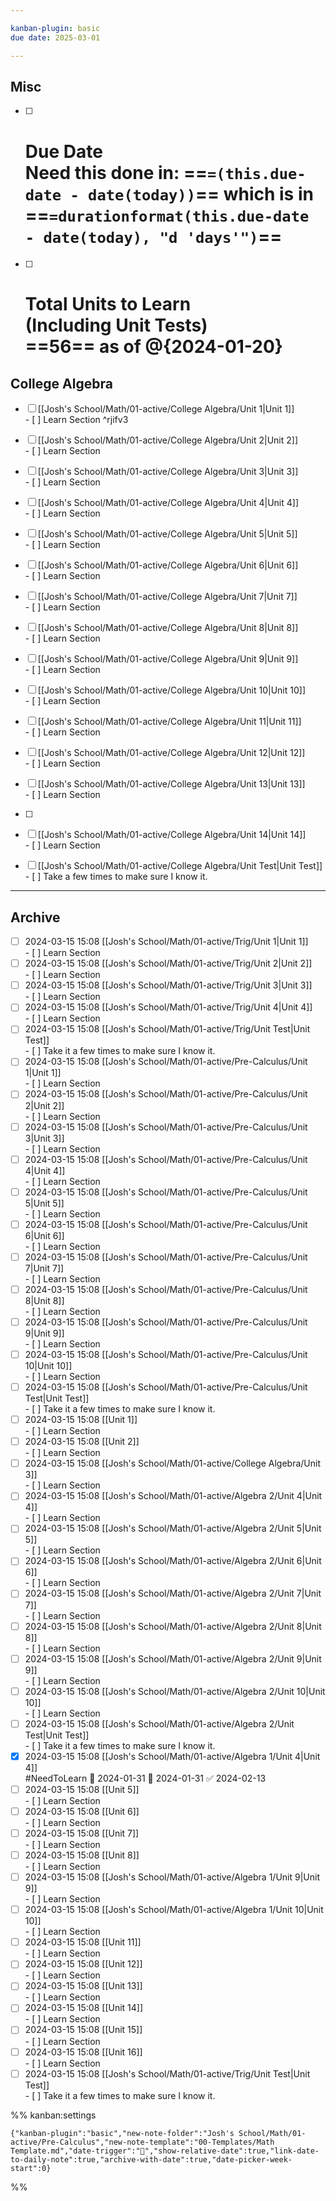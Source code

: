```yaml
---

kanban-plugin: basic
due date: 2025-03-01

---
```


## Misc

- [ ] # Due Date<br>Need this done in: ==`=(this.due-date - date(today))`== which is in ==`=durationformat(this.due-date - date(today), "d 'days'")`==
- [ ] # Total Units to Learn<br>(Including Unit Tests)<br>==56== as of @{2024-01-20}


## College Algebra

- [ ] [[Josh's School/Math/01-active/College Algebra/Unit 1|Unit 1]]<br>- [ ] Learn Section ^rjifv3
- [ ] [[Josh's School/Math/01-active/College Algebra/Unit 2|Unit 2]]<br>- [ ] Learn Section
- [ ] [[Josh's School/Math/01-active/College Algebra/Unit 3|Unit 3]]<br>- [ ] Learn Section
- [ ] [[Josh's School/Math/01-active/College Algebra/Unit 4|Unit 4]]<br>- [ ] Learn Section
- [ ] [[Josh's School/Math/01-active/College Algebra/Unit 5|Unit 5]]<br>- [ ] Learn Section
- [ ] [[Josh's School/Math/01-active/College Algebra/Unit 6|Unit 6]]<br>- [ ] Learn Section
- [ ] [[Josh's School/Math/01-active/College Algebra/Unit 7|Unit 7]]<br>- [ ] Learn Section
- [ ] [[Josh's School/Math/01-active/College Algebra/Unit 8|Unit 8]]<br>- [ ] Learn Section
- [ ] [[Josh's School/Math/01-active/College Algebra/Unit 9|Unit 9]]<br>- [ ] Learn Section
- [ ] [[Josh's School/Math/01-active/College Algebra/Unit 10|Unit 10]]<br>- [ ] Learn Section
- [ ] [[Josh's School/Math/01-active/College Algebra/Unit 11|Unit 11]]<br>- [ ] Learn Section
- [ ] [[Josh's School/Math/01-active/College Algebra/Unit 12|Unit 12]]<br>- [ ] Learn Section
- [ ] [[Josh's School/Math/01-active/College Algebra/Unit 13|Unit 13]]<br>- [ ] Learn Section
- [ ] 
- [ ] [[Josh's School/Math/01-active/College Algebra/Unit 14|Unit 14]]<br>- [ ] Learn Section
- [ ] [[Josh's School/Math/01-active/College Algebra/Unit Test|Unit Test]]<br>- [ ] Take a few times to make sure I know it.


***

## Archive

- [ ] 2024-03-15 15:08 [[Josh's School/Math/01-active/Trig/Unit 1|Unit 1]]<br>- [ ] Learn Section
- [ ] 2024-03-15 15:08 [[Josh's School/Math/01-active/Trig/Unit 2|Unit 2]]<br>- [ ] Learn Section
- [ ] 2024-03-15 15:08 [[Josh's School/Math/01-active/Trig/Unit 3|Unit 3]]<br>- [ ] Learn Section
- [ ] 2024-03-15 15:08 [[Josh's School/Math/01-active/Trig/Unit 4|Unit 4]]<br>- [ ] Learn Section
- [ ] 2024-03-15 15:08 [[Josh's School/Math/01-active/Trig/Unit Test|Unit Test]]<br>- [ ] Take it a few times to make sure I know it.
- [ ] 2024-03-15 15:08 [[Josh's School/Math/01-active/Pre-Calculus/Unit 1|Unit 1]]<br>- [ ] Learn Section
- [ ] 2024-03-15 15:08 [[Josh's School/Math/01-active/Pre-Calculus/Unit 2|Unit 2]]<br>- [ ] Learn Section
- [ ] 2024-03-15 15:08 [[Josh's School/Math/01-active/Pre-Calculus/Unit 3|Unit 3]]<br>- [ ] Learn Section
- [ ] 2024-03-15 15:08 [[Josh's School/Math/01-active/Pre-Calculus/Unit 4|Unit 4]]<br>- [ ] Learn Section
- [ ] 2024-03-15 15:08 [[Josh's School/Math/01-active/Pre-Calculus/Unit 5|Unit 5]]<br>- [ ] Learn Section
- [ ] 2024-03-15 15:08 [[Josh's School/Math/01-active/Pre-Calculus/Unit 6|Unit 6]]<br>- [ ] Learn Section
- [ ] 2024-03-15 15:08 [[Josh's School/Math/01-active/Pre-Calculus/Unit 7|Unit 7]]<br>- [ ] Learn Section
- [ ] 2024-03-15 15:08 [[Josh's School/Math/01-active/Pre-Calculus/Unit 8|Unit 8]]<br>- [ ] Learn Section
- [ ] 2024-03-15 15:08 [[Josh's School/Math/01-active/Pre-Calculus/Unit 9|Unit 9]]<br>- [ ] Learn Section
- [ ] 2024-03-15 15:08 [[Josh's School/Math/01-active/Pre-Calculus/Unit 10|Unit 10]]<br>- [ ] Learn Section
- [ ] 2024-03-15 15:08 [[Josh's School/Math/01-active/Pre-Calculus/Unit Test|Unit Test]]<br>- [ ] Take it a few times to make sure I know it.
- [ ] 2024-03-15 15:08 [[Unit 1]]<br>- [ ] Learn Section
- [ ] 2024-03-15 15:08 [[Unit 2]]<br>- [ ] Learn Section
- [ ] 2024-03-15 15:08 [[Josh's School/Math/01-active/College Algebra/Unit 3]]<br>- [ ] Learn Section
- [ ] 2024-03-15 15:08 [[Josh's School/Math/01-active/Algebra 2/Unit 4|Unit 4]]<br>- [ ] Learn Section
- [ ] 2024-03-15 15:08 [[Josh's School/Math/01-active/Algebra 2/Unit 5|Unit 5]]<br>- [ ] Learn Section
- [ ] 2024-03-15 15:08 [[Josh's School/Math/01-active/Algebra 2/Unit 6|Unit 6]]<br>- [ ] Learn Section
- [ ] 2024-03-15 15:08 [[Josh's School/Math/01-active/Algebra 2/Unit 7|Unit 7]]<br>- [ ] Learn Section
- [ ] 2024-03-15 15:08 [[Josh's School/Math/01-active/Algebra 2/Unit 8|Unit 8]]<br>- [ ] Learn Section
- [ ] 2024-03-15 15:08 [[Josh's School/Math/01-active/Algebra 2/Unit 9|Unit 9]]<br>- [ ] Learn Section
- [ ] 2024-03-15 15:08 [[Josh's School/Math/01-active/Algebra 2/Unit 10|Unit 10]]<br>- [ ] Learn Section
- [ ] 2024-03-15 15:08 [[Josh's School/Math/01-active/Algebra 2/Unit Test|Unit Test]]<br>- [ ] Take it a few times to make sure I know it.
- [x] 2024-03-15 15:08 [[Josh's School/Math/01-active/Algebra 1/Unit 4|Unit 4]]<br> #NeedToLearn 🛫 2024-01-31 📅 2024-01-31 ✅ 2024-02-13
- [ ] 2024-03-15 15:08 [[Unit 5]]<br>- [ ] Learn Section
- [ ] 2024-03-15 15:08 [[Unit 6]]<br>- [ ] Learn Section
- [ ] 2024-03-15 15:08 [[Unit 7]]<br>- [ ] Learn Section
- [ ] 2024-03-15 15:08 [[Unit 8]]<br>- [ ] Learn Section
- [ ] 2024-03-15 15:08 [[Josh's School/Math/01-active/Algebra 1/Unit 9|Unit 9]]<br>- [ ] Learn Section
- [ ] 2024-03-15 15:08 [[Josh's School/Math/01-active/Algebra 1/Unit 10|Unit 10]]<br>- [ ] Learn Section
- [ ] 2024-03-15 15:08 [[Unit 11]]<br>- [ ] Learn Section
- [ ] 2024-03-15 15:08 [[Unit 12]]<br>- [ ] Learn Section
- [ ] 2024-03-15 15:08 [[Unit 13]]<br>- [ ] Learn Section
- [ ] 2024-03-15 15:08 [[Unit 14]]<br>- [ ] Learn Section
- [ ] 2024-03-15 15:08 [[Unit 15]]<br>- [ ] Learn Section
- [ ] 2024-03-15 15:08 [[Unit 16]]<br>- [ ] Learn Section
- [ ] 2024-03-15 15:08 [[Josh's School/Math/01-active/Trig/Unit Test|Unit Test]]<br>- [ ] Take it a few times to make sure I know it.

%% kanban:settings
```
{"kanban-plugin":"basic","new-note-folder":"Josh's School/Math/01-active/Pre-Calculus","new-note-template":"00-Templates/Math Template.md","date-trigger":"📅","show-relative-date":true,"link-date-to-daily-note":true,"archive-with-date":true,"date-picker-week-start":0}
```
%%